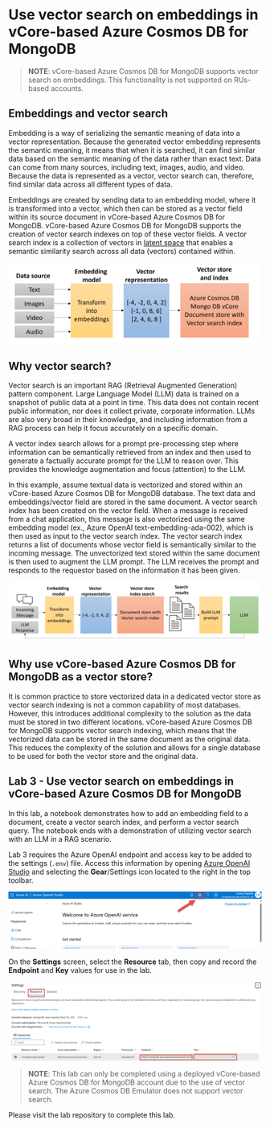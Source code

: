 # Use vector search on embeddings in vCore-based Azure Cosmos DB for MongoDB

>**NOTE**: vCore-based Azure Cosmos DB for MongoDB supports vector search on embeddings. This functionality is not supported on RUs-based accounts.

## Embeddings and vector search

Embedding is a way of serializing the semantic meaning of data into a vector representation. Because the generated vector embedding represents the semantic meaning, it means that when it is searched, it can find similar data based on the semantic meaning of the data rather than exact text. Data can come from many sources, including text, images, audio, and video. Because the data is represented as a vector, vector search can, therefore, find similar data across all different types of data.

Embeddings are created by sending data to an embedding model, where it is transformed into a vector, which then can be stored as a vector field within its source document in vCore-based Azure Cosmos DB for MongoDB. vCore-based Azure Cosmos DB for MongoDB supports the creation of vector search indexes on top of these vector fields. A vector search index is a collection of vectors in [latent space](https://idl.cs.washington.edu/papers/latent-space-cartography/) that enables a semantic similarity search across all data (vectors) contained within.

![A typical embedding pipeline that demonstrates how source data is transformed into vectors using an embedding model then stored in a document in an Azure Cosmos DB vCore database and exposed via a vector search index.](media/embedding_pipeline.png)

## Why vector search?

Vector search is an important RAG (Retrieval Augmented Generation) pattern component. Large Language Model (LLM) data is trained on a snapshot of public data at a point in time. This data does not contain recent public information, nor does it collect private, corporate information. LLMs are also very broad in their knowledge, and including information from a RAG process can help it focus accurately on a specific domain.

A vector index search allows for a prompt pre-processing step where information can be semantically retrieved from an index and then used to generate a factually accurate prompt for the LLM to reason over. This provides the knowledge augmentation and focus (attention) to the LLM.

In this example, assume textual data is vectorized and stored within an vCore-based Azure Cosmos DB for MongoDB database. The text data and embeddings/vector field are stored in the same document. A vector search index has been created on the vector field. When a message is received from a chat application, this message is also vectorized using the same embedding model (ex., Azure OpenAI text-embedding-ada-002), which is then used as input to the vector search index. The vector search index returns a list of documents whose vector field is semantically similar to the incoming message. The unvectorized text stored within the same document is then used to augment the LLM prompt. The LLM receives the prompt and responds to the requestor based on the information it has been given.

![A typical vector search request in a RAG scenario depicts an incoming message getting vectorized and used as input to a vector store index search. Multiple results of the vector search are used to build a prompt fed to the LLM. The LLM returns a response to the requestor.](media/vector_search_flow.png)

## Why use vCore-based Azure Cosmos DB for MongoDB as a vector store?

It is common practice to store vectorized data in a dedicated vector store as vector search indexing is not a common capability of most databases. However, this introduces additional complexity to the solution as the data must be stored in two different locations. vCore-based Azure Cosmos DB for MongoDB supports vector search indexing, which means that the vectorized data can be stored in the same document as the original data. This reduces the complexity of the solution and allows for a single database to be used for both the vector store and the original data.

## Lab 3 - Use vector search on embeddings in vCore-based Azure Cosmos DB for MongoDB

In this lab, a notebook demonstrates how to add an embedding field to a document, create a vector search index, and perform a vector search query. The notebook ends with a demonstration of utilizing vector search with an LLM in a RAG scenario.

Lab 3 requires the Azure OpenAI endpoint and access key to be added to the settings (`.env`) file. Access this information by opening [Azure OpenAI Studio](https://oai.azure.com/portal) and selecting the **Gear**/Settings icon located to the right in the top toolbar.

![Azure OpenAI Studio displays with the Gear icon highlighted in the top toolbar.](media/azure_openai_studio_settings_icon.png)

On the **Settings** screen, select the **Resource** tab, then copy and record the **Endpoint** and **Key** values for use in the lab.

![The Azure OpenAI resource settings screen displays with the endpoint and key values highlighted.](media/azure_openai_settings.png)

>**NOTE**: This lab can only be completed using a deployed vCore-based Azure Cosmos DB for MongoDB account due to the use of vector search. The Azure Cosmos DB Emulator does not support vector search.

Please visit the lab repository to complete this lab.
